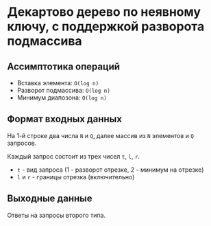 # Декартово дерево по неявному ключу, с поддержкой разворота подмассива

## Ассимптотика операций

* Вставка элемента: `O(log n)`
* Разворот подмассива: `O(log n)`
* Минимум диапозона: `O(log n)`

## Формат входных данных

На 1-й строке два числа `N` и `Q`,
далее массив из `N` элементов и `Q` запросов.

Каждый запрос состоит из трех чисел `t`, `l`, `r`.

* `t` - вид запроса (1 - разворот отрезке, 2 - минимум на отрезке)
* `l` и `r` - границы отрезка (включительно)

## Выходные данные

Ответы на запросы второго типа.
